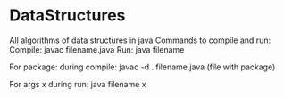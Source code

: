 # DataStructures
All algorithms of data structures in java
Commands to compile and run:
Compile: javac filename.java
Run: java filename

For package:
during compile: javac -d . filename.java (file with package)

For args x
during run: java filename x
